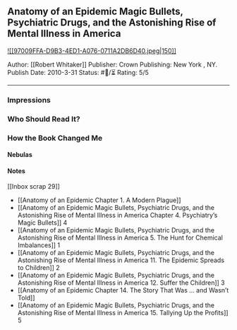 ## Anatomy of an Epidemic Magic Bullets, Psychiatric Drugs, and the Astonishing Rise of Mental Illness in America

[ ![[97009FFA-D9B3-4ED1-A076-0711A2DB6D40.jpeg|150]] ](https://www.amazon.com/gp/aw/d/B0036S4EGE/ref=tmm_kin_swatch_0?ie=UTF8&qid=1666045897&sr=8-1)

Author: [[Robert Whitaker]]
Publisher: Crown Publishing: New York , NY.
Publish Date: 2010-3-31
Status: #💫/⏳ 
Rating: 5/5

___


### Impressions



### Who Should Read It?



### How the Book Changed Me



#### Nebulas



#### Notes

[[Inbox scrap 29]]

- [[Anatomy of an Epidemic Chapter 1. A Modern Plague]]
- [[Anatomy of an Epidemic Magic Bullets, Psychiatric Drugs, and the Astonishing Rise of Mental Illness in America Chapter 4. Psychiatry’s Magic Bullets]] 4
- [[Anatomy of an Epidemic Magic Bullets, Psychiatric Drugs, and the Astonishing Rise of Mental Illness in America 5. The Hunt for Chemical Imbalances]] 1
- [[Anatomy of an Epidemic Magic Bullets, Psychiatric Drugs, and the Astonishing Rise of Mental Illness in America 11. The Epidemic Spreads to Children]] 2
- [[Anatomy of an Epidemic Magic Bullets, Psychiatric Drugs, and the Astonishing Rise of Mental Illness in America 12. Suffer the Children]] 3
- [[Anatomy of an Epidemic Chapter 14. The Story That Was … and Wasn’t Told]]
- [[Anatomy of an Epidemic Magic Bullets, Psychiatric Drugs, and the Astonishing Rise of Mental Illness in America 15. Tallying Up the Profits]] 5